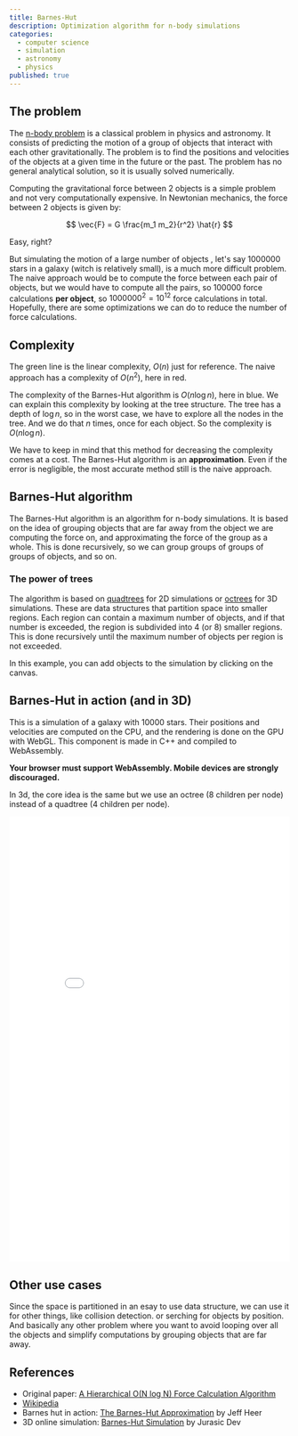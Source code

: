 ```yaml
---
title: Barnes-Hut
description: Optimization algorithm for n-body simulations
categories:
  - computer science
  - simulation
  - astronomy
  - physics
published: true
---
```


<script>
  import BarnesHut from './barnes-hut/BarnesHut.svelte';
  import Compexity from './barnes-hut/Complexity.svelte';
  import Tree from './barnes-hut/Tree.svelte';
</script>

<BarnesHut />

## The problem

The [n-body problem](https://en.wikipedia.org/wiki/N-body_problem) is a classical problem in physics and astronomy. It consists of predicting the motion of a group of objects that interact with each other gravitationally. The problem is to find the positions and velocities of the objects at a given time in the future or the past. The problem has no general analytical solution, so it is usually solved numerically.

Computing the gravitational force between 2 objects is a simple problem and not very computationally expensive. In Newtonian mechanics, the force between 2 objects is given by:

$$
\vec{F} = G \frac{m_1 m_2}{r^2} \hat{r}
$$

Easy, right?

But simulating the motion of a large number of objects , let's say 1000000 stars in a galaxy (witch is relatively small), is a much more difficult problem. The naive approach would be to compute the force between each pair of objects, but we would have to compute all the pairs, so 100000 force calculations **per object**, so $1000000^2 = 10^{12}$ force calculations in total.
Hopefully, there are some optimizations we can do to reduce the number of force calculations.

## Complexity

The green line is the linear complexity, <span class="text-ctp-green">$O(n)$</span> just for reference. The naive approach has a complexity of <span class="text-ctp-red">$O(n^2)$</span>, here in red.

The complexity of the Barnes-Hut algorithm is <span class="text-ctp-blue">$O(n \log n)$</span>, here in blue. We can explain this complexity by looking at the tree structure. The tree has a depth of $\log n$, so in the worst case, we have to explore all the nodes in the tree. And we do that $n$ times, once for each object. So the complexity is <span class="text-ctp-blue">$O(n \log n)$</span>.

<Compexity />

We have to keep in mind that this method for decreasing the complexity comes at a cost. The Barnes-Hut algorithm is an **approximation**. Even if the error is negligible, the most accurate method still is the naive approach.

## Barnes-Hut algorithm

The Barnes-Hut algorithm is an algorithm for n-body simulations. It is based on the idea of grouping objects that are far away from the object we are computing the force on, and approximating the force of the group as a whole. This is done recursively, so we can group groups of groups of groups of objects, and so on.

### The power of trees

The algorithm is based on [quadtrees](https://en.wikipedia.org/wiki/Quadtree) for 2D simulations or [octrees](https://en.wikipedia.org/wiki/Octree) for 3D simulations. These are data structures that partition space into smaller regions. Each region can contain a maximum number of objects, and if that number is exceeded, the region is subdivided into 4 (or 8) smaller regions. This is done recursively until the maximum number of objects per region is not exceeded.

In this example, you can add objects to the simulation by clicking on the canvas.

<Tree />

## Barnes-Hut in action (and in 3D)

This is a simulation of a galaxy with 10000 stars. Their positions and velocities are computed on the CPU, and the rendering is done on the GPU with WebGL.
This component is made in C++ and compiled to WebAssembly.

**Your browser must support WebAssembly. Mobile devices are strongly discouraged.**

In 3d, the core idea is the same but we use an octree (8 children per node) instead of a quadtree (4 children per node).

<div style="overflow: auto;">
  <iframe src="/files/barnes-hut/barnes-hut.html" title="Barnes-Hut WASM simulation" style="width: 800px; height: 800px; border: none; margin: 0 auto;"></iframe>
</div>

## Other use cases

Since the space is partitioned in an esay to use data structure, we can use it for other things, like collision detection. or serching for objects by position. And basically any other problem where you want to avoid looping over all the objects and simplify computations by grouping objects that are far away.

## References

- Original paper: [A Hierarchical O(N log N) Force Calculation Algorithm](https://ui.adsabs.harvard.edu/abs/1986Natur.324..446B/abstract)
- [Wikipedia](https://en.wikipedia.org/wiki/Barnes%E2%80%93Hut_simulation)
- Barnes hut in action: [The Barnes-Hut Approximation](https://jheer.github.io/barnes-hut) by Jeff Heer
- 3D online simulation: [Barnes-Hut Simulation](https://jurasic.dev/2023/barnes-hut-simulation/) by Jurasic Dev
